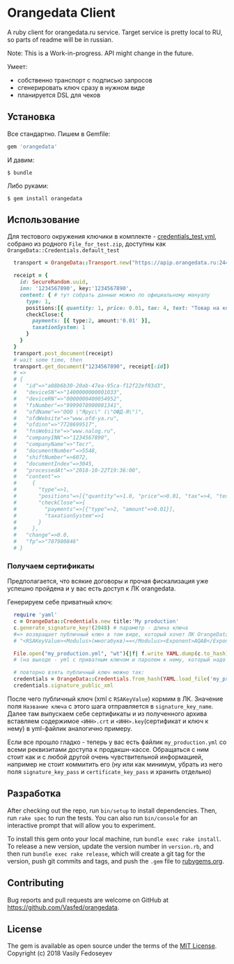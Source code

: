 # Orangedata Client

A ruby client for orangedata.ru service.
Target service is pretty local to RU, so parts of readme will be in russian.

Note: This is a Work-in-progress. API might change in the future.

Умеет:
- собственно транспорт с подписью запросов
- сгенерировать ключ сразу в нужном виде
- планируется DSL для чеков

## Установка

Все стандартно. Пишем в Gemfile:

```ruby
gem 'orangedata'
```

И давим:

    $ bundle

Либо руками:

    $ gem install orangedata

## Использование

Для тестового окружения ключики в комплекте - [credentials_test.yml](lib/credentials_test.yml), собрано из родного `File_for_test.zip`, доступны как `OrangeData::Credentials.default_test`

```ruby
  transport = OrangeData::Transport.new("https://apip.orangedata.ru:2443/api/v2/", OrangeData::Credentials.default_test)

  receipt = {
    id: SecureRandom.uuid,
    inn: '1234567890', key:'1234567890',
    content: { # тут собрать данные можно по официальному мануалу
      type: 1,
      positions:[{ quantity: 1, price: 0.01, tax: 4, text: "Товар на копейку"}],
      checkClose:{
        payments: [{ type:2, amount:'0.01' }],
        taxationSystem: 1
      }
    }
  }
  transport.post_document(receipt)
  # wait some time, then
  transport.get_document("1234567890", receipt[:id])
  # =>
  # {
  #   "id"=>"a88b6b30-20ab-47ea-95ca-f12f22ef03d3",
  #   "deviceSN"=>"1400000000001033",
  #   "deviceRN"=>"0000000400054952",
  #   "fsNumber"=>"9999078900001341",
  #   "ofdName"=>"ООО \"Ярус\" (\"ОФД-Я\")",
  #   "ofdWebsite"=>"www.ofd-ya.ru",
  #   "ofdinn"=>"7728699517",
  #   "fnsWebsite"=>"www.nalog.ru",
  #   "companyINN"=>"1234567890",
  #   "companyName"=>"Тест",
  #   "documentNumber"=>5548,
  #   "shiftNumber"=>6072,
  #   "documentIndex"=>3045,
  #   "processedAt"=>"2018-10-22T19:36:00",
  #   "content"=>
  #     {
  #       "type"=>1,
  #       "positions"=>[{"quantity"=>1.0, "price"=>0.01, "tax"=>4, "text"=>"Товар на копейку"}],
  #       "checkClose"=>{
  #         "payments"=>[{"type"=>2, "amount"=>0.01}],
  #         "taxationSystem"=>1
  #       }
  #     },
  #   "change"=>0.0,
  #   "fp"=>"787980846"
  # }
```

### Получаем сертификаты

Предполагается, что всякие договоры и прочая фискализация уже успешно пройдена и у вас есть доступ
к ЛК orangedata.

Генерируем себе приватный ключ:

```ruby
  require 'yaml'
  c = OrangeData::Credentials.new title:'My production'
  c.generate_signature_key!(2048) # параметр - длина ключа
  #=> возвращает публичный ключ в том виде, который хочет ЛК OrangeData:
  # "<RSAKeyValue><Modulus>(многабукв)==</Modulus><Exponent>AQAB</Exponent></RSAKeyValue>"

  File.open("my_production.yml", "wt"){|f| f.write YAML.dump(c.to_hash) }
  # (на выходе - yml с приватным ключом и паролем к нему, который надо сохранить и беречь)

  # повторно взять публичный ключ можно так:
  credentials = OrangeData::Credentials.from_hash(YAML.load_file('my_production.yml'))
  credentials.signature_public_xml
```

После чего публичный ключ (xml c `RSAKeyValue`) кормим в ЛК. Значение поля `Название ключа` с этого шага отправляется в `signature_key_name`.
Далее там выпускаем себе сертификаты и из полученного архива вставляем содержимое `<ИНН>.crt` и `<ИНН>.key`(сертификат и ключ к нему) в yml-файлик аналогично примеру.

Если все прошло гладко - теперь у вас есть файлик `my_production.yml` со всеми реквизитами доступа к продакшн-кассе. Обращаться с ним стоит как и с любой другой очень чувствительной информацией, например не стоит коммитить его (ну или как минимум, убрать из него поля `signature_key_pass` и `certificate_key_pass` и хранить отдельно)

## Разработка

After checking out the repo, run `bin/setup` to install dependencies. Then, run `rake spec` to run the tests. You can also run `bin/console` for an interactive prompt that will allow you to experiment.

To install this gem onto your local machine, run `bundle exec rake install`. To release a new version, update the version number in `version.rb`, and then run `bundle exec rake release`, which will create a git tag for the version, push git commits and tags, and push the `.gem` file to [rubygems.org](https://rubygems.org).

## Contributing

Bug reports and pull requests are welcome on GitHub at https://github.com/Vasfed/orangedata.

## License

The gem is available as open source under the terms of the [MIT License](https://opensource.org/licenses/MIT). Copyright (c) 2018 Vasily Fedoseyev

